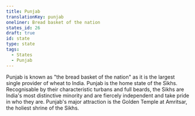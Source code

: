 ```yaml
---
title: Punjab
translationKey: punjab
oneliner: Bread basket of the nation
states_id: 26
draft: true
id: state
type: state
tags:
  - States
  - Punjab
---
```

Punjab is known as "the bread basket of the nation" as it is the largest single provider of wheat to India.      Punjab is the home state of the Sikhs. Recognisable by their characteristic turbans and full beards, the Sikhs are India's most distinctive minority and are fiercely independent and take pride in who they are.     Punjab's major attraction is the Golden Temple at Amritsar, the holiest shrine of the Sikhs.